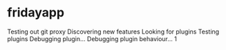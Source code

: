 # fridayapp
Testing out git proxy
Discovering new features
Looking for plugins
Testing plugins
Debugging plugin...
Debugging plugin behaviour... 1
